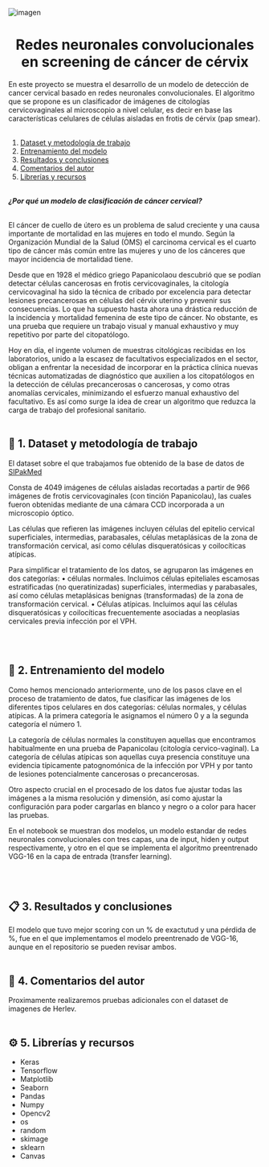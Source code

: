 ![imagen](https://github.com/marinagoju/ML-Classifier-citology/blob/main/src/data/portada.jpg)
# <div align="center">**Redes neuronales convolucionales en screening de cáncer de cérvix**</div>

En este proyecto se muestra el desarrollo de un modelo de detección de cancer cervical basado en redes neuronales convolucionales.
El algoritmo que se propone es un clasificador de imágenes de citologías cervicovaginales al microscopio a nivel celular, es decir en base las características celulares de células aisladas en frotis de cérvix (pap smear).
<br></br> 

1. [Dataset y metodología de trabajo](#id1)
2. [Entrenamiento del modelo](#id2)
3. [Resultados y conclusiones](#id3) 
4. [Comentarios del autor](#id4)
5. [Librerías y recursos](#id5)<br></br>

***¿Por qué un modelo de clasificación de cáncer cervical?***<br></br>

El cáncer de cuello de útero es un problema de salud creciente y una causa importante de mortalidad en las mujeres en todo el mundo. 
Según la Organización Mundial de la Salud (OMS) el carcinoma cervical es el cuarto tipo de cáncer más común entre las mujeres y uno de los cánceres que mayor incidencia de mortalidad tiene. 

Desde que en 1928 el médico griego Papanicolaou descubrió que se podían detectar células cancerosas en frotis cervicovaginales, la citología cervicovaginal ha sido la técnica de cribado por excelencia para detectar lesiones precancerosas en células del cérvix uterino y prevenir sus consecuencias. Lo que ha supuesto hasta ahora una drástica reducción de la incidencia y mortalidad femenina de este tipo de cáncer. No obstante, es una prueba que requiere un trabajo visual y manual exhaustivo y muy repetitivo por parte del citopatólogo. 

Hoy en día, el ingente volumen de muestras citológicas recibidas en los laboratorios, unido a la escasez de facultativos especializados en el sector, obligan a enfrentar la necesidad de incorporar en la práctica clínica nuevas técnicas automatizadas de diagnóstico que auxilien a los citopatólogos en la detección de células precancerosas o cancerosas, y como otras anomalías cervicales, minimizando el esfuerzo manual exhaustivo del facultativo. Es así como surge la idea de crear un algoritmo que reduzca la carga de trabajo del profesional sanitario.
<br></br>

<div id='id1'/>
<h2> 🔎 1. Dataset y metodología de trabajo</h2>

El dataset sobre el que trabajamos fue obtenido de la base de datos de [SIPakMed ](https://www.cs.uoi.gr/~marina/sipakmed.html)

Consta de 4049 imágenes de células aisladas recortadas a partir de 966 imágenes de frotis cervicovaginales (con tinción Papanicolau), las cuales fueron obtenidas mediante de una cámara CCD incorporada a un microscopio óptico.

Las células que refieren las imágenes incluyen células del epitelio cervical superficiales, intermedias, parabasales, células metaplásicas de la zona de transformación cervical, así como células disqueratósicas y coilocíticas atípicas. 

Para simplificar el tratamiento de los datos, se agruparon las imágenes en dos categorías: 
•	células normales. Incluimos células epiteliales escamosas estratificadas (no queratinizadas) superficiales, intermedias y parabasales, así como células metaplásicas benignas (transformadas) de la zona de transformación cervical.
•	Células atípicas. Incluimos aquí las células disqueratósicas y coilocíticas frecuentemente asociadas a neoplasias cervicales previa infección por el VPH.


<br></br>

<div id='id2'/>
<h2> 📑 2. Entrenamiento del modelo</h2>

Como hemos mencionado anteriormente, uno de los pasos clave en el proceso de tratamiento de datos, fue clasificar las imágenes de los diferentes tipos celulares en dos categorías: células normales, y células atípicas. A la primera categoría le asignamos el número 0 y a la segunda categoría el número 1.

La categoría de células normales la constituyen aquellas que encontramos habitualmente en una prueba de Papanicolau (citología cervico-vaginal). La categoría de células atípicas  son aquellas cuya presencia constituye una evidencia típicamente patognomónica de la infección por VPH y por tanto de lesiones potencialmente cancerosas o precancerosas.

Otro aspecto crucial en el procesado de los datos fue ajustar todas las imágenes a la misma resolución y dimensión, así como ajustar la configuración para poder cargarlas en blanco y negro o a color para hacer las pruebas.

En el notebook se muestran dos modelos, un modelo estandar de redes neuronales convolucionales con tres capas, una de input, hiden y output respectivamente, y otro en el que se implementa el algoritmo preentrenado VGG-16 en la capa de entrada (transfer learning).

<br></br>

<div id='id3'/>
<h2> 📋 3. Resultados y conclusiones</h2>

El modelo que tuvo mejor scoring con un % de exactutud y una pérdida de %, fue en el que implementamos el modelo preentrenado de VGG-16, aunque en el repositorio se pueden revisar ambos.<br></br>

<div id='id4'/>
<h2> 💬 4. Comentarios del autor</h2>

Proximamente realizaremos pruebas adicionales con el dataset de imagenes de Herlev.<br></br>

<div id='id5'/>
<h2> ⚙️ 5. Librerías y recursos</h2>

- Keras
- Tensorflow
- Matplotlib
- Seaborn
- Pandas
- Numpy
- Opencv2
- os
- random
- skimage
- sklearn
- Canvas
